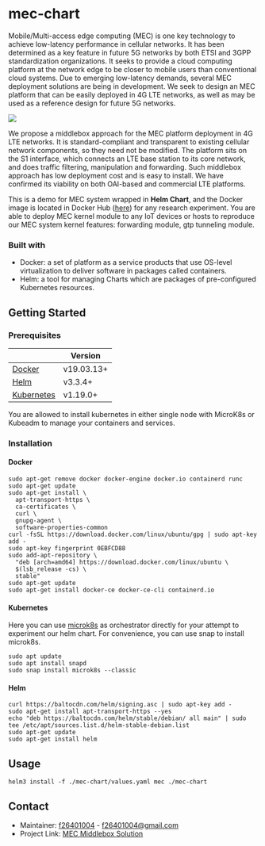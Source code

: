 # mec-chart

Mobile/Multi-access edge computing (MEC) is one key technology to achieve low-latency performance in cellular networks. It has been determined as a key feature in future 5G networks by both ETSI and 3GPP standardization organizations. It seeks to provide a cloud computing platform at the network edge to be closer to mobile users than conventional cloud systems. Due to emerging low-latency demands, several MEC deployment solutions are being in development. We seek to design an MEC platform that can be easily deployed in 4G LTE networks, as well as may be used as a reference design for future 5G networks.

![](https://i.imgur.com/fYVk1wn.png)

We propose a middlebox approach for the MEC platform deployment in 4G LTE networks. It is standard-compliant and transparent to existing cellular network components, so they need not be modified. The platform sits on the S1 interface, which connects an LTE base station to its core network, and does traffic filtering, manipulation and forwarding. Such middlebox approach has low deployment cost and is easy to install. We have confirmed its viability on both OAI-based and commercial LTE platforms.

This is a demo for MEC system wrapped in **Helm Chart**, and the Docker image is located in Docker Hub ([here](https://hub.docker.com/repository/docker/f26401004/mec)) for any research experiment. You are able to deploy MEC kernel module to any IoT devices or hosts to reproduce our MEC system kernel features: forwarding module, gtp tunneling module. 

### Built with
- Docker: a set of platform as a service products that use OS-level virtualization to deliver software in packages called containers.
- Helm: a tool for managing Charts which are packages of pre-configured Kubernetes resources.

## Getting Started

### Prerequisites
|          | Version  |
| -------- | -------- | 
|[Docker](https://www.docker.com/) | v19.03.13+ |
|[Helm](https://helm.sh/) | v3.3.4+ |
|[Kubernetes](https://kubernetes.io/)| v1.19.0+ |

You are allowed to install kubernetes in either single node with MicroK8s or Kubeadm to manage your containers and services. 

### Installation

#### Docker
```
sudo apt-get remove docker docker-engine docker.io containerd runc
sudo apt-get update
sudo apt-get install \
  apt-transport-https \
  ca-certificates \
  curl \
  gnupg-agent \
  software-properties-common
curl -fsSL https://download.docker.com/linux/ubuntu/gpg | sudo apt-key add -
sudo apt-key fingerprint 0EBFCD88
sudo add-apt-repository \
  "deb [arch=amd64] https://download.docker.com/linux/ubuntu \
  $(lsb_release -cs) \
  stable"
sudo apt-get update
sudo apt-get install docker-ce docker-ce-cli containerd.io
```

#### Kubernetes
Here you can use [microk8s](https://microk8s.io/) as orchestrator directly for your attempt to experiment our helm chart.
For convenience, you can use snap to install microk8s.
```
sudo apt update
sudo apt install snapd
sudo snap install microk8s --classic
```

#### Helm
```
curl https://baltocdn.com/helm/signing.asc | sudo apt-key add -
sudo apt-get install apt-transport-https --yes
echo "deb https://baltocdn.com/helm/stable/debian/ all main" | sudo tee /etc/apt/sources.list.d/helm-stable-debian.list
sudo apt-get update
sudo apt-get install helm
```

## Usage
```
helm3 install -f ./mec-chart/values.yaml mec ./mec-chart
```

## Contact
- Maintainer: [f26401004](https://github.com/f26401004) - f26401004@gmail.com
- Project Link: [MEC Middlebox Solution](http://nems.cs.nctu.edu.tw/release/)
